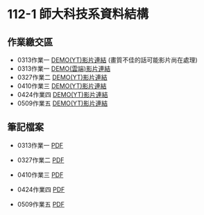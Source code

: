 # 112-1 師大科技系資料結構
## 作業繳交區
*   0313作業一   [DEMO(YT)影片連結](https://youtu.be/NiAC3Ofhz4Y) (畫質不佳的話可能影片尚在處理)
*   0313作業一   [DEMO(雲端)影片連結](https://drive.google.com/file/d/1k0yWs3oSj_9V5FL3TNXei-jSCpr0ohBB/view?usp=sharing)
*   0327作業二   [DEMO(YT)影片連結](https://youtu.be/t-j43navvSA)
*   0410作業三   [DEMO(YT)影片連結](https://youtu.be/sWzYAVbi0FY)
*   0424作業四   [DEMO(YT)影片連結](https://youtu.be/V56eYeU1AmI)
*   0509作業五   [DEMO(YT)影片連結](https://youtu.be/am6xlBA8nUg)


## 筆記檔案
-   0313作業一  [PDF](https://drive.google.com/file/d/1Zjp7Z8Bv_b3g5I1v1Is5pol2w6L53ZLm/view?usp=sharing)


-   0327作業二  [PDF](https://drive.google.com/file/d/19zzFdxwH-2XmVyQvxkB1RAY3Uq8Uwz_M/view?usp=sharing)


-   0410作業三  [PDF](https://drive.google.com/file/d/10dSq3NZxpUpydlui1z5t9ESnAhW7_ePb/view?usp=sharing)

-   0424作業四  [PDF](https://drive.google.com/file/d/1HZRcMwT68aTQDGGuD1MS8ezIpD7uF8cB/view?usp=sharing)

-   0509作業五  [PDF](https://drive.google.com/file/d/1X7V1b8NeRgbfLFQlUkUw8ayEE2F08iU1/view?usp=sharing)
